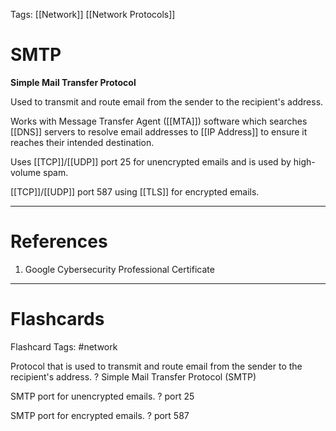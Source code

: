 Tags: [[Network]] [[Network Protocols]]
# SMTP

**Simple Mail Transfer Protocol**

Used to transmit and route email from the sender to the recipient's address.

Works with Message Transfer Agent ([[MTA]]) software which searches [[DNS]] servers to resolve email addresses to [[IP Address]] to ensure it reaches their intended destination.

Uses [[TCP]]/[[UDP]] port 25 for unencrypted emails and is used by high-volume spam.

[[TCP]]/[[UDP]] port 587 using [[TLS]] for encrypted emails.

---
# References

1. Google Cybersecurity Professional Certificate

---
# Flashcards

Flashcard Tags: #network 

Protocol that is used to transmit and route email from the sender to the recipient's address.
?
Simple Mail Transfer Protocol (SMTP)
<!--SR:!2024-05-05,3,250-->

SMTP port for unencrypted emails.
?
port 25
<!--SR:!2024-05-05,1,210-->

SMTP port for encrypted emails.
?
port 587
<!--SR:!2024-05-05,1,210-->